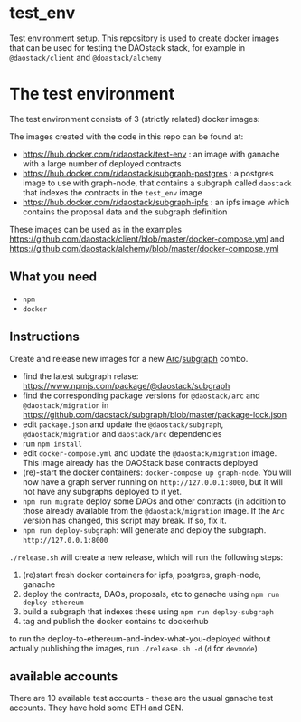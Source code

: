 # test_env

Test environment setup. This repository is used to create docker images that can be used for testing the DAOstack stack, for example in  `@daostack/client` and `@doastack/alchemy`

# The test environment


The test environment consists of 3 (strictly related) docker images:

The images created with the code in this repo can be found at:
* https://hub.docker.com/r/daostack/test-env : an image with ganache with a large number of deployed contracts
* https://hub.docker.com/r/daostack/subgraph-postgres : a postgres image to use with graph-node, that contains a subgraph called `daostack` that indexes the contracts in the `test_env` image
* https://hub.docker.com/r/daostack/subgraph-ipfs : an ipfs image which contains the proposal data and the subgraph definition

These images can be used as in the examples https://github.com/daostack/client/blob/master/docker-compose.yml and https://github.com/daostack/alchemy/blob/master/docker-compose.yml

## What you need

- `npm`
- `docker`

## Instructions

Create and release new images for a new [Arc](https://github.com/daostack/arc/)/[subgraph](https://github.com/daostack/subgraph/) combo.

- find the latest subgraph relase: https://www.npmjs.com/package/@daostack/subgraph
- find the corresponding package versions  for `@daostack/arc` and `@daostack/migration` in https://github.com/daostack/subgraph/blob/master/package-lock.json
- edit `package.json` and update the `@daostack/subgraph`, `@daostack/migration` and `daostack/arc` dependencies
- run `npm install`
- edit `docker-compose.yml` and update the `@daostack/migration` image. This image already has the DAOStack base contracts deployed
- (re)-start the docker containers: `docker-compose up graph-node`. You will now have a graph server running on `http://127.0.0.1:8000`, but it will not have any subgraphs deployed to it yet.
- `npm run migrate` deploy some DAOs and other contracts (in addition to those already available from the `@daostack/migration` image. If the `Arc` version has changed, this script may break. If so, fix it.
- `npm run deploy-subgraph`: will generate and deploy the subgraph.  `http://127.0.0.1:8000`

`./release.sh` will create a new release, which will run the following steps:

1. (re)start fresh docker containers for ipfs, postgres, graph-node, ganache
1. deploy the contracts, DAOs, proposals, etc to ganache using `npm run deploy-ethereum`
1. build a subgraph that indexes these using `npm run deploy-subgraph`
1. tag and publish the docker contains to dockerhub

to run the deploy-to-ethereum-and-index-what-you-deployed without actually publishing the images, run `./release.sh -d` (`d` for `devmode`)

## available accounts

There are 10 available test accounts - these are the usual ganache test accounts. They have hold some ETH and GEN.
